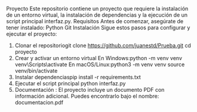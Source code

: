 Proyecto
Este repositorio contiene un proyecto que requiere la instalación de un entorno virtual, la instalación de dependencias y la ejecución de un script principal interfaz.py.
Requisitos 
Antes de comenzar, asegúrate de tener instalado:
Python 
Git
Instalación
Sigue estos pasos para configurar y ejecutar el proyecto:
1. Clonar el repositoriogit clone https://github.com/juanestd/Prueba.git
cd proyecto
2. Crear y activar un entorno virtual
En Windows:python -m venv venv
venv\Scripts\activate
En macOS/Linux:python3 -m venv venv source venv/bin/activate
3. Instalar dependenciaspip install -r requirements.txt
4.  Ejecutar el script principal python interfaz.py
5.  Documentación : El proyecto incluye un documento PDF con información adicional. Puedes encontrarlo bajo el nombre:
documentacion.pdf
